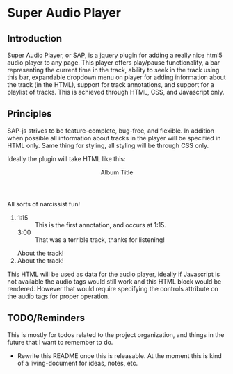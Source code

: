 # Super Audio Player
## Introduction
Super Audio Player, or SAP, is a jquery plugin for adding a really nice html5 audio player to any page. This player offers play/pause functionality, a bar representing the current time in the track, ability to seek in the track using this bar, expandable dropdown menu on player for adding information about the track (in the HTML), support for track annotations, and support for a playlist of tracks. This is achieved through HTML, CSS, and Javascript only.

## Principles
SAP-js strives to be feature-complete, bug-free, and flexible. In addition when possible all information about tracks in the player will be specified in HTML only. Same thing for styling, all styling will be through CSS only.

Ideally the plugin will take HTML like this:
	<section id="sap-plugin-target">
		<header>Album Title</header>
		<div class="sap-global-tab" data-title="Album Bio">
			All sorts of narcissist fun!
		</div>
		<ol>
			<li>
				<dl class="sap-annotations">
					<dt>1:15</dt>
					<dd>This is the first annotation, and occurs at 1:15.</dd>
					<dt>3:00</dt>
					<dd>That was a terrible track, thanks for listening!</dd>
				</dl>
				<audio data-title="Cool First Track!" src="foo.ogg"></audio>
				<div class="sap-tab" data-title="Track Bio">
					About the track!
				</div>
			</li>
			<li>
				<audio data-title="Cool Second Track!" src="foo2.ogg"></audio>
				<div class="sap-tab" data-title="Track Bio">
					About the track!
				</div>
			</li>
	</section>

This HTML will be used as data for the audio player, ideally if Javascript is not available the audio tags would still work and this HTML block would be rendered. However that would require specifying the controls attribute on the audio tags for proper operation.

## TODO/Reminders
This is mostly for todos related to the project organization, and things in the future that I want to remember to do.

* Rewrite this README once this is releasable. At the moment this is kind of a living-document for ideas, notes, etc.